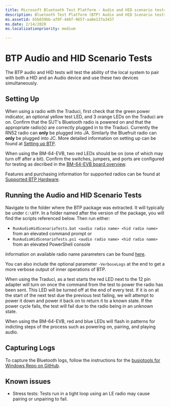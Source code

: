 ```yaml
---
title: Microsoft Bluetooth Test Platform - Audio and HID scenario tests
description: Bluetooth Test Platform (BTP) Audio and HID Scenario tests.
ms.assetid: b5b039bb-af0f-446f-9657-aa0e137a3437
ms.date: 2/14/2020
ms.localizationpriority: medium

---
```


# BTP Audio and HID Scenario Tests #

The BTP audio and HID tests will test the ability of the local system to pair with both a HID and an Audio device and use these two devices simultaneously.

## Setting Up ##

When using a radio with the Traduci, first check that the green power indicator, an optional yellow test LED, and 3 orange LEDs on the Traduci are on. Confirm that the SUT's Bluetooth radio is powered on and that the appropriate radio(s) are correctly plugged in to the Traduci. Currently the RN52 radio can **only** be plugged into JA. Similarly the Bluefruit radio can **only** be plugged into JC. More detailed information on setting up can be found at [Setting up BTP](testing-BTP-setup.md).

When using the BM-64-EVB, two red LEDs should be on (one of which may turn off after a bit). Confirm the switches, jumpers, and ports are configured for testing as decribed in the [BM-64-EVB board overview](testing-BTP-hw-bm64.md#getting-started). 

Features and purchasing information for supported radios can be found at [Supported BTP Hardware](testing-BTP-hw.md).

## Running the Audio and HID Scenario Tests ##

Navigate to the folder where the BTP package was extracted. It will typically be under `C:\BTP`. In a folder named after the version of the package, you will find the scripts referenced below. Then run either:

- `RunAudioHidScenarioTests.bat <audio radio name> <hid radio name>` from an elevated command prompt or
- `RunAudioHidScenarioTests.ps1 <audio radio name> <hid radio name>` from an elevated PowerShell console

Information on available radio name parameters can be found [here](testing-BTP-hw.md#supported-radios).

You can also include the optional parameter `-VerboseLogs` at the end to get a more verbose output of inner operations of BTP.

When using the Traduci, as a test starts the red LED next to the 12 pin adapter will turn on once the command from the test to power the radio has been sent. This LED will be turned off at the end of every test. If it is on at the start of the next test due the previous test failing, we will attempt to power it down and power it back on to return it to a known state. If the power cycle fails, the test will fail due to the radio being in an unknown state.

When using the BM-64-EVB, red and blue LEDs will flash in patterns for indicting steps of the process such as powering on, pairing, and playing audio. 

## Capturing Logs ##

To capture the Bluetooth logs, follow the instructions for the [busiotools for Windows Repo on GitHub](https://github.com/microsoft/busiotools/blob/master/bluetooth/tracing/readme.md).

## Known issues ##

- Stress tests: Tests run in a tight loop using an LE radio may cause pairing or unpairing to fail.